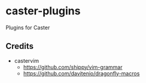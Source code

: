 # caster-plugins
Plugins for Caster

## Credits

* castervim
    * https://github.com/shippy/vim-grammar
    * https://github.com/davitenio/dragonfly-macros
